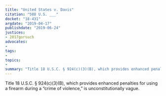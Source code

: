 ```yaml
---
title: "United States v. Davis"
citation: "588 U.S. ___"
docket: "18-431"
argdate: "2019-04-17"
publishdate: "2019-06-24"
justices:
- 2017gorsuch
advocates:
- 
tags:
- 
topics:
- 
summary: "Title 18 U.S.C. § 924(c)(3)(B), which provides enhanced penalties for using a firearm during a “crime of violence,” is unconstitutionally vague."
---
```

Title 18 U.S.C. § 924(c)(3)(B), which provides enhanced penalties for using a firearm during a “crime of violence,” is unconstitutionally vague.
